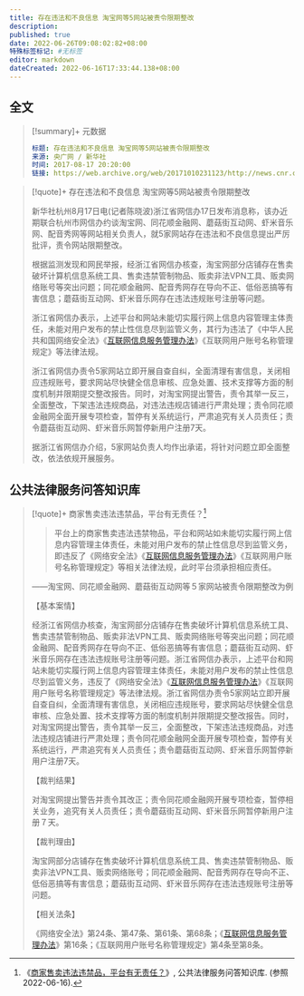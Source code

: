 ```yaml
---
title: 存在违法和不良信息 淘宝网等5网站被责令限期整改
description:
published: true
date: 2022-06-26T09:08:02:82+08:00
特殊标签标记: #无标签
editor: markdown
dateCreated: 2022-06-16T17:33:44.138+08:00
---
```


## 全文

> [!summary]+ 元数据
>
> ```yaml
> 标题: 存在违法和不良信息 淘宝网等5网站被责令限期整改
> 来源: 央广网 / 新华社
> 时间: 2017-08-17 20:20:00
> 链接: https://web.archive.org/web/20171010231123/http://news.cnr.cn/native/gd/20170817/t20170817_523906476.shtml
> ```

[互联网信息服务管理办法]: /rule/国务院/互联网信息服务管理办法.md

> [!quote]+ 存在违法和不良信息 淘宝网等5网站被责令限期整改
>
> 新华社杭州8月17日电(记者陈晓波)浙江省网信办17日发布消息称，该办近期联合杭州市网信办约谈淘宝网、同花顺金融网、蘑菇街互动网、虾米音乐网、配音秀网等网站相关负责人，就5家网站存在违法和不良信息提出严厉批评，责令网站限期整改。
>
> 根据监测发现和网民举报，经浙江省网信办核查，淘宝网部分店铺存在售卖破坏计算机信息系统工具、售卖违禁管制物品、贩卖非法VPN工具、贩卖网络账号等突出问题；同花顺金融网、配音秀网存在导向不正、低俗恶搞等有害信息；蘑菇街互动网、虾米音乐网存在违法违规账号注册等问题。
>
> 浙江省网信办表示，上述平台和网站未能切实履行网上信息内容管理主体责任，未能对用户发布的禁止性信息尽到监管义务，其行为违法了《中华人民共和国网络安全法》《[互联网信息服务管理办法][]》《互联网用户账号名称管理规定》等法律法规。
>
> 浙江省网信办责令5家网站立即开展自查自纠，全面清理有害信息，关闭相应违规账号，要求网站尽快健全信息审核、应急处置、技术支撑等方面的制度机制并限期提交整改报告。同时，对淘宝网提出警告，责令其举一反三，全面整改，下架违法违规商品，对违法违规店铺进行严肃处理；责令同花顺金融网全面开展专项检查，暂停有关系统运行，严肃追究有关人员责任；责令蘑菇街互动网、虾米音乐网暂停新用户注册7天。
>
> 据浙江省网信办介绍，5家网站负责人均作出承诺，将针对问题立即全面整改，依法依规开展服务。

## 公共法律服务问答知识库

> [!quote]+ 商家售卖违法违禁品，平台有无责任？[^52390]
>
> > 平台上的商家售卖违法违禁物品，平台和网站如未能切实履行网上信息内容管理主体责任，未能对用户发布的禁止性信息尽到监管义务，即违反了《网络安全法》《[互联网信息服务管理办法][]》《互联网用户账号名称管理规定》等相关法律法规，此时平台须承担相应责任。
>
> ——淘宝网、同花顺金融网、蘑菇街互动网等５家网站被责令限期整改为例
>
> 【基本案情】
>
> 经浙江省网信办核查，淘宝网部分店铺存在售卖破坏计算机信息系统工具、售卖违禁管制物品、贩卖非法VPN工具、贩卖网络账号等突出问题；同花顺金融网、配音秀网存在导向不正、低俗恶搞等有害信息；蘑菇街互动网、虾米音乐网存在违法违规账号注册等问题。浙江省网信办表示，上述平台和网站未能切实履行网上信息内容管理主体责任，未能对用户发布的禁止性信息尽到监管义务，违反了《网络安全法》《[互联网信息服务管理办法][]》《互联网用户账号名称管理规定》等法律法规。浙江省网信办责令5家网站立即开展自查自纠，全面清理有害信息，关闭相应违规账号，要求网站尽快健全信息审核、应急处置、技术支撑等方面的制度机制并限期提交整改报告。同时，对淘宝网提出警告，责令其举一反三，全面整改，下架违法违规商品，对违法违规店铺进行严肃处理；责令同花顺金融网全面开展专项检查，暂停有关系统运行，严肃追究有关人员责任；责令蘑菇街互动网、虾米音乐网暂停新用户注册7天。
>
> 【裁判结果】
>
> 对淘宝网提出警告并责令其改正；责令同花顺金融网开展专项检查，暂停相关业务，追究有关人员责任；责令蘑菇街互动网、虾米音乐网暂停新用户注册７天。
>
> 【裁判理由】
>
> 淘宝网部分店铺存在售卖破坏计算机信息系统工具、售卖违禁管制物品、贩卖非法VPN工具、贩卖网络账号；同花顺金融网、配音秀网存在导向不正、低俗恶搞等有害信息；蘑菇街互动网、虾米音乐网存在违法违规账号注册等问题。
>
> 【相关法条】
>
> 《网络安全法》第24条、第47条、第61条、第68条；《[互联网信息服务管理办法][]》第16条；《互联网用户账号名称管理规定》第4条至第8条。 

[^52390]: 《[商家售卖违法违禁品，平台有无责任？](https://web.archive.org/web/20171010231123/http://news.cnr.cn/native/gd/20170817/t20170817_523906476.shtml)》, 公共法律服务问答知识库. (参照 2022-06-16).
